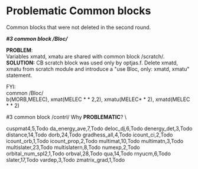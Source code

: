 # Problematic Common blocks

Common blocks that were not deleted in the second round. 

***#3 common block /Bloc/***

**PROBLEM**: \
Variables xmatd, xmatu are shared with common block /scratch/.
\
**SOLUTION:**
CB scratch block was used only by optjas.f. Delete xmatd, xmatu from scratch module and introduce a "use Bloc, only: xmatd, xmatu" statement. 

FYI: \
common /Bloc/ \
								b(MORB,MELEC), xmat(MELEC * * 2,2), xmatu(MELEC* * 2), xmatd(MELEC * * 2) 

#3 common block /contrl/ 
Why **PROBLEMATIC**? \

cuspmat4,5,Todo
da_energy_ave,7,Todo
deloc_dj,6,Todo
denergy_det,3,Todo
distance,14,Todo
dorb,24,Todo
gradhess_all,4,Todo
icount_ci,2,Todo
icount_orb,1,Todo
icount_prop,2,Todo
multimat,10,Todo
multimatn,3,Todo
multislater,23,Todo
multislatern,8,Todo
numexp,2,Todo
orbital_num_spl2,1,Todo
orbval,28,Todo
qua,14,Todo
rnyucm,6,Todo
slater,17,Todo
vardep,3,Todo
zmatrix_grad,1,Todo
